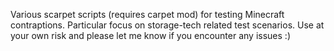 Various scarpet scripts (requires carpet mod) for testing Minecraft contraptions. Particular focus on storage-tech related test scenarios. Use at your own risk and please let me know if you encounter any issues :)
